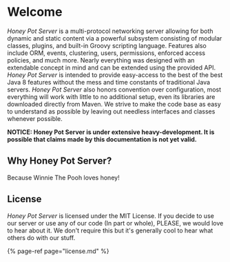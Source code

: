 # Welcome

_Honey Pot Server_ is a multi-protocol networking server allowing for both dynamic and static content via a powerful subsystem consisting of modular classes, plugins, and built-in Groovy scripting language. Features also include ORM, events, clustering, users, permissions, enforced access policies, and much more. Nearly everything was designed with an extendable concept in mind and can be extended using the provided API. _Honey Pot Server_ is intended to provide easy-access to the best of the best Java 8 features without the mess and time constants of traditional Java servers. _Honey Pot Server_ also honors convention over configuration, most everything will work with little to no additional setup, even its libraries are downloaded directly from Maven. We strive to make the code base as easy to understand as possible by leaving out needless interfaces and classes whenever possible.

**NOTICE: Honey Pot Server is under extensive heavy-development. It is possible that claims made by this documentation is not yet valid.**

## Why Honey Pot Server?

Because Winnie The Pooh loves honey!

## License

_Honey Pot Server_ is licensed under the MIT License. If you decide to use our server or use any of our code \(In part or whole\), PLEASE, we would love to hear about it. We don't require this but it's generally cool to hear what others do with our stuff.

{% page-ref page="license.md" %}


